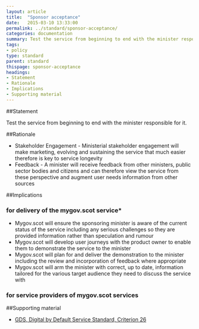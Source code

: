 ```yaml
---
layout: article
title:  "Sponsor acceptance"
date:   2015-03-10 13:33:00
permalink: ../standard/sponsor-acceptance/ 
categories: documentation
summary: Test the service from beginning to end with the minister responsible for it.
tags: 
- policy
type: standard
parent: standard
thispage: sponsor-acceptance
headings:
- Statement
- Rationale
- Implications
- Supporting material
---
```


##Statement

Test the service from beginning to end with the minister responsible for it.

##Rationale

* Stakeholder Engagement - Ministerial stakeholder engagement will make marketing, evolving and sustaining the service that much easier therefore is key to service longevity
* Feedback - A minister will receive feedback from other ministers, public sector bodies and citizens and can therefore view the service from these perspective and augment user needs information from other sources

##Implications

### for delivery of the mygov.scot service*
* Mygov.scot will ensure the sponsoring minister is aware of the current status of the service including any serious challenges so they are provided information rather than speculation and rumour
* Mygov.scot will develop user journeys with the product owner to enable them to demonstrate the service to the minister
* Mygov.scot will plan for and deliver the demonstration to the minister including the review and incorporation of feedback where appropriate
* Mygov.scot will arm the minister with correct, up to date, information tailored for the various target audience they need to discuss the service with

### for service providers of mygov.scot services


##Supporting material

- [GDS, Digital by Default Service Standard, Criterion 26](https://www.gov.uk/service-manual/digital-by-default#criterion-26)
